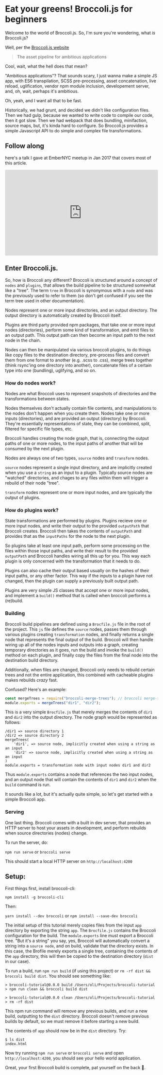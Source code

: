 # Eat your greens! Broccoli.js for beginners

Welcome to the world of Broccoli.js. So, I'm sure you're wondering, what _is_ Broccoli.js?

Well, per the [Broccoli.js website](http://broccolijs.com)

> The asset pipeline for ambitious applications

Cool, wait, what the hell does that mean?

<!-- more -->

"Ambitious applications"? That sounds scary, I just wanna make a
simple JS app, with ES6 transpilation, SCSS pre-processing, asset concatenation, live reload, uglification,
vendor npm module inclusion, developement server, and, oh, wait, perhaps it's ambitious.

Oh, yeah, and I want all that to be fast.

Historically, we had grunt, and decided we didn't like configuration files.
Then we had gulp, because we wanted to write code to compile our code, then it got slow.
Then we had webpack that does bundling, minifaction, source maps, but, it's kinda hard to configure.
So Broccoli.js provides a simple Javascript API to do simple and complex file transformations.

## Follow along

here's a talk I gave at EmberNYC meetup in Jan 2017 that covers most of this article.

<div style="padding-bottom: 56%; position: relative">
<iframe style="position: absolute; width: 100%; height: 100%;"
src="https://www.youtube.com/embed/JTzvYJBxwyI?start=141&end=1377" frameborder="0" allowfullscreen></iframe>
</div>

## Enter Broccoli.js.

So, how is Broccoli any different? Broccoli is structured around a concept of `nodes` and `plugins`, that
allows the build pipeline to be structured somewhat like a "tree". The term `tree` in Broccoli is synonymous
with a `node` and was the previously used to refer to them (so don't get confused if you see the term tree
used in other documentation).

Nodes represent one or more input directories, and an output directory.
The output directory is automatically created by Broccoli itself.

Plugins are third party provided npm packages, that take one or more input nodes (directories), perform some kind of transformation, and emit files to an output path. This output path can then become an input path to the next node in the chain.

Nodes can then be manipulated via various broccoli plugins, to do things like copy files to the destination
directory, pre-process files and convert them from one format to another (e.g. .scss to .css), merge trees
together (think rsync'ing one directory into another), concatenate files of a certain type into one
(bundling), uglifying, and so on.

### How do nodes work?

Nodes are what Broccoli uses to represent snapshots of directories and the transformations between states.

Nodes themselves don't actually contain file contents, and manipulations to the nodes don't happen when you
create them. Nodes take one or more inputs (directories), and are provided an output (directory) by Broccoli. They're essentially representations of state, they can be combined, split, filtered for specific file types,
etc.

Broccoli handles creating the node graph, that is, connecting the output paths of one or more nodes, to the input paths of another that will be consumed by the next plugin.

Nodes are always one of two types, `source` nodes and `transform` nodes.

`source` nodes represent a single input directory, and are implicitly created when you use a `string` as an input to a plugin. Typically source nodes are "watched" directories, and chages to any files within them will trigger a rebuild of their node "tree".

`transform` nodes represent one or more input nodes, and are typically the output of plugins.

### How do plugins work?

State transformations are performed by plugins. Plugins recieve one or more input nodes, and write their
output to the provided `outputPath` that Broccoli creates. Broccoli then takes the contents of `outputPath`
and provides that as the `inputPaths` for the node to the next plugin.

So plugins take at least one input path, perform some processing on the files within those input paths, and
write their result to the provided `outputPath` and Broccoli handles wiring all this up for you. This way
each plugin is only concerned with the transformation that it needs to do.

Plugins can also cache their output based usually on the hashes of their input paths, or any other factor.
This way if the inputs to a plugin have not changed, then the plugin can supply a previously built output
path.

Plugins are very simple JS classes that accept one or more input nodes, and implement a `build()` method that
is called when broccoli performs a (re)build.

### Building

Broccoli build pipelines are defined using a `Brocfile.js` file in the root of the project. This `js` file
defines the `source` nodes, passes them through various plugins creating `transformation` nodes, and finally
returns a single node that represents the final output of the build. Broccoli will then handle wiring up
all of the nodes inputs and outputs into a graph, creating temporary directories as it goes, run the build
and invoke the `build()` method on each plugin, and finally copy the files from the final node into the
destination build directory.

Additionally, when files are changed, Broccoli only needs to rebuild certain trees and not the entire
application, this combined with cacheable plugins makes rebuilds _crazy_ fast.

Confused? Here's an example:

```js
const mergeTrees = require("broccoli-merge-trees"); // broccoli merge-trees plugin
module.exports = mergeTrees("dir1", "dir2");
```

This is a very simple `Brocfile.js` that merely merges the contents of `dir1` and `dir2` into the output
directory. The node graph would be represented as follows:

```
/dir1 => source directory 1
/dir2 => source directory 2
mergeTrees(
    'dir1', => source node, implicitly created when using a string as an input
    'dir2' => source node, implicitly created when using a string as an input
)
module.exports = transformation node with input nodes dir1 and dir2
```

Thus `module.exports` contains a node that references the two input nodes, and an output node that will
contain the contents of `dir1` and `dir2` when the `build` command is run.

It sounds like a lot, but it's actually quite simple, so let's get started with a simple Broccoli app.

### Serving

One last thing. Broccoli comes with a built in dev server, that provides an HTTP server to host your assets
in development, and perform rebuilds when source directories (nodes) change.

To run the server, do:

`npm run serve` or `broccoli serve`

This should start a local HTTP server on `http://localhost:4200`

## Setup:

First things first, install broccoli-cli:

`npm install -g broccoli-cli`

Then:

`yarn install --dev broccoli` or `npm install --save-dev broccoli`

The initial setup of this tutorial merely copies files from the input `app` directory by exporting the
string `app`. The `Brocfile.js` contains the Broccoli configuration for the build. The `module.exports`
line must export a Broccoli tree. "But it's a string" you say, yes, Broccoli will automatically convert
a string into a `source node`, and on build, validate that the directory exists. In this case, the
Brofile merely exports a single tree, containing the contents of the `app` directory, this will then be
copied to the destination directory (`dist` in our case).

To run a build, run `npm run build` (if using this project) or `rm -rf dist && broccoli build dist`.
You should see something like:

```
> broccoli-tutorial@0.0.0 build /Users/oli/Projects/broccoli-tutorial
> npm run clean && broccoli build dist

> broccoli-tutorial@0.0.0 clean /Users/oli/Projects/broccoli-tutorial
> rm -rf dist
```

This npm run command will remove any previous builds, and run a new build, outputting to the `dist` directory.
Broccoli doesn't remove previous builds by default, so we must remove it before starting a new build.

The contents of `app` should now be in the `dist` directory. Try:

```
$ ls dist
index.html
```

Now try running `npm run serve` or `broccoli serve` and open `http://localhost:4200`, you should see your
hello world application.

Great, your first Broccoli build is complete, pat yourself on the back 👏.
